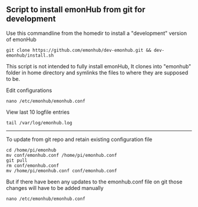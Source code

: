 Script to install emonHub from git for development
--------------------------------------------------

Use this commandline from the homedir to install a "development" version of emonHub

    git clone https://github.com/emonhub/dev-emonhub.git && dev-emonhub/install.sh
    
This script is not intended to fully install emonHub, It clones into "emonhub" folder in home directory and symlinks the files to where they are supposed to be.

Edit configurations

    nano /etc/emonhub/emonhub.conf

View last 10 logfile entries

    tail /var/log/emonhub.log
    
-----------------------------------------------------------------   
    
    
To update from git repo and retain existing configuration file

    cd /home/pi/emonhub
    mv conf/emonhub.conf /home/pi/emonhub.conf
    git pull
    rm conf/emonhub.conf
    mv /home/pi/emonhub.conf conf/emonhub.conf
    
But if there have been any updates to the emonhub.conf file on git those changes will have to be added manually

    nano /etc/emonhub/emonhub.conf

